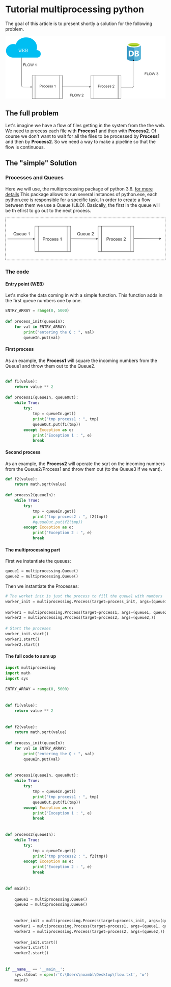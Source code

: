 # Tutorial multiprocessing python

The goal of this article is to present shortly a solution for the following problem.

![Screenshot](problem.png)

## The full problem

Let's imagine we have a flow of files getting in the system from the the web.
We need to process each file with **Process1** and then with **Process2**.
Of course we don't want to wait for all the files to be processed by **Process1** and then by **Process2**.
So we need a way to make a pipeline so that the flow is continuous.

## The "simple" Solution

### Processes and Queues

Here we will use, the multiprocessing package of python 3.6. [for more details](https://docs.python.org/3.6/library/multiprocessing.html#module-multiprocessing)
This package allows to run several instances of python.exe, each python.exe is responsible for a specific task.
In order to create a flow between them we use a Queue (LILO).
Basically, the first in the queue will be th efirst to go out to the next process.


![Screenshot](solution_easy.png)

### The code

#### Entry point (WEB)

Let's moke the data coming in with a simple function. This function adds in the first queue numbers one by one. 
```python
ENTRY_ARRAY = range(0, 5000)

def process_init(queueIn):
    for val in ENTRY_ARRAY:
        print("entering the Q : ", val)
        queueIn.put(val)
```

#### First process

As an example, the **Process1** will square the incoming numbers from the Queue1 and throw them out to the Queue2.

```python

def f1(value):
    return value ** 2

def process1(queueIn, queueOut):
    while True:
        try:
            tmp = queueIn.get()
            print("tmp process1 : ", tmp)
            queueOut.put(f1(tmp))
        except Exception as e:
            print("Exception 1 : ", e)
            break

```

#### Second process

As an example, the **Process2** will operate the sqrt on the incoming numbers from the Queue2/Process1 and throw them out (to the Queue3 if we want).


```python
def f2(value):
    return math.sqrt(value)

def process2(queueIn):
    while True:
        try:
            tmp = queueIn.get()
            print("tmp process2 : ", f2(tmp))
            #queueOut.put(f2(tmp))
        except Exception as e:
            print("Exception 2 : ", e)
            break
```


#### The multiprocessing part

First we instantiate the queues:
```python
queue1 = multiprocessing.Queue()
queue2 = multiprocessing.Queue()
```
Then we instantiate the Processes:
```python
# The worket init is just the process to fill the queue1 with numbers
worker_init = multiprocessing.Process(target=process_init, args=(queue1,))

worker1 = multiprocessing.Process(target=process1, args=(queue1, queue2))
worker2 = multiprocessing.Process(target=process2, args=(queue2,))

# Start the proceses
worker_init.start()
worker1.start()
worker2.start()
```

#### The full code to sum up

```python
import multiprocessing
import math
import sys

ENTRY_ARRAY = range(0, 5000)


def f1(value):
    return value ** 2


def f2(value):
    return math.sqrt(value)

def process_init(queueIn):
    for val in ENTRY_ARRAY:
        print("entering the Q : ", val)
        queueIn.put(val)


def process1(queueIn, queueOut):
    while True:
        try:
            tmp = queueIn.get()
            print("tmp process1 : ", tmp)
            queueOut.put(f1(tmp))
        except Exception as e:
            print("Exception 1 : ", e)
            break


def process2(queueIn):
    while True:
        try:
            tmp = queueIn.get()
            print("tmp process2 : ", f2(tmp))
        except Exception as e:
            print("Exception 2 : ", e)
            break


def main():

    queue1 = multiprocessing.Queue()
    queue2 = multiprocessing.Queue()


    worker_init = multiprocessing.Process(target=process_init, args=(queue1,))
    worker1 = multiprocessing.Process(target=process1, args=(queue1, queue2))
    worker2 = multiprocessing.Process(target=process2, args=(queue2,))

    worker_init.start()
    worker1.start()
    worker2.start()


if __name__ == '__main__':
    sys.stdout = open(r'C:\Users\noambl\Desktop\flow.txt', 'w')
    main()

```









